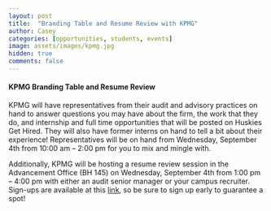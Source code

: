 ```yaml
---
layout: post
title:  "Branding Table and Resume Review with KPMG"
author: Casey
categories: [opportunities, students, events]
image: assets/images/kpmg.jpg
hidden: true
comments: false
---
```


#### KPMG Branding Table and Resume Review

KPMG will have representatives from their audit and advisory practices on hand to answer questions you may have about the firm, the work that they do, and internship and full time opportunities that will be posted on Huskies Get Hired. They will also have former interns on hand to tell a bit about their experience! Representatives will be on hand from Wednesday, September 4th from 10:00 am – 2:00 pm for you to mix and mingle with.

Additionally, KPMG will be hosting a resume review session in the Advancement Office (BH 145) on Wednesday, September 4th from 1:00 pm – 4:00 pm with either an audit senior manager or your campus recruiter. Sign-ups are available at this <a href="https://docs.google.com/forms/d/e/1FAIpQLSecgY72B8qmvsCctRukzbfQn28X-aSXcFLbQL5m3vr99HVtEQ/viewform">link</a>, so be sure to sign up early to guarantee a spot! 
